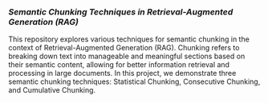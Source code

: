 ### ***Semantic Chunking Techniques in Retrieval-Augmented Generation (RAG)***
This repository explores various techniques for semantic chunking in the context of Retrieval-Augmented Generation (RAG). Chunking refers to breaking down text into manageable and meaningful sections based on their semantic content, allowing for better information retrieval and processing in large documents. In this project, we demonstrate three semantic chunking techniques: Statistical Chunking, Consecutive Chunking, and Cumulative Chunking.

